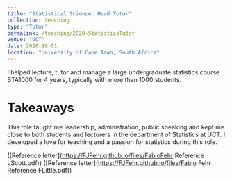 ```yaml
---
title: "Statistical Science: Head Tutor"
collection: teaching
type: "Tutor"
permalink: /teaching/2020-StatisticsTutor
venue: "UCT"
date: 2020-10-01
location: "University of Cape Town, South Africa"
---
```

I helped lecture, tutor and manage a large undergraduate statistics course STA1000 for 4 years, typically with more than 1000 students.

Takeaways
======
This role taught me leadership, administration, public speaking and kept me close to both students and lecturers in the department of Statistics at UCT. I developed a love for teaching and a passion for statistics during this role.

([Reference letter](https://FJFehr.github.io/files/FabioFehr Reference LScott.pdf))
([Reference letter](https://FJFehr.github.io/files/Fabio Fehr Reference FLittle.pdf))